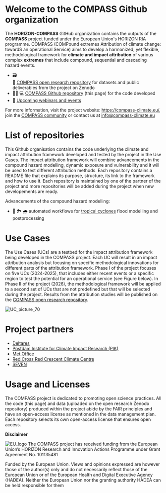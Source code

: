 Welcome to the COMPASS Github organization
==========================================

The **HORIZON-COMPASS** GitHub organization contains the outputs of the **COMPASS** project funded under the European Union's HORIZON RIA programme. COMPASS (COMPound extremes Attribution of climate change: towardS an operational Service) aims to develop a harmonized, yet flexible, methodological framework for **climate and impact attribution** of various complex **extremes** that include compound, sequential and cascading hazard events. 

- :card_file_box: 	
:open_book: [COMPASS open research repository](https://zenodo.org/communities/compass/records?q=&l=list&p=1&s=10&sort=newest) for datasets and public deliverables from the project on Zenodo
- :woman_technologist: :computer: [COMPASS Github repository](https://github.com/HORIZON-COMPASS) (this page) for the code developed
- :calendar: [Upcoming webinars and events](https://compass-climate.eu/events/) 

For more information, visit the project website: https://compass-climate.eu/, join the [COMPASS community](https://www.linkedin.com/groups/9816085/) or contact us at info@compass-climate.eu

List of repositories
====================
This Github organisation contains the code underlying the climate and impact attribution framework developed and tested by the project in the Use Cases. The impact attribution framework will combine advancements in the compound hazard modelling, dynamic exposure and vulnerability and it will be used to test different attribution methods. Each repository contains a README file that explains its purpose, structure, its link to the framework and how to use it. Each repository is maintained by one of the partner of the project and more repositories will be added during the project when new developements are ready. 

Advancements of the compound hazard modelling:
- :ocean: :national_park: :cloud_with_rain: automated workflows for [tropical cyclones](https://github.com/HORIZON-COMPASS/compound-flooding-tropical-cyclones) flood modelling and postprocessing 

Use Cases
=========
The Use Cases (UCs) are a testbed for the impact attribution framework being developed in the COMPASS project. Each UC will result in an impact attribution analysis but focusing on specific methodological innovations for different parts of the attribution framework. Phase I of the project focuses on five UCs (2024-2025), that includes either recent events or a specific region to test the potential for an operational service (see Figure below). In Phase II of the project (2026), the methodological framework will be applied to a second set of UCs that are not predefined but that will be selected during the project. Results from the attribution studies will be published on the [COMPASS open research repository](https://zenodo.org/communities/compass/records?q=&l=list&p=1&s=10&sort=newest).

![UC_picture_70](https://github.com/user-attachments/assets/d76af9cc-03aa-4735-b1e5-61211db3d18f)

Project partners
================
- [Deltares](https://www.deltares.nl/)
- [Postdam Institute for Climate Impact Research (PIK)](https://www.pik-potsdam.de/en)
- [Met Office](https://www.metoffice.gov.uk/)
- [Red Cross Red Crescent Climate Centre](https://www.climatecentre.org/)
- [SEVEN](http://www.seven-solutions.eu/)

Usage and Licenses
==================
The COMPASS project is dedicated to promoting open science practices. All the code (this page) and data (uploaded on the open research Zenodo repository) produced within the project abide by the FAIR principles and have an open-access license as mentioned in the data management plan. Each repository selects its own open-access license that ensures open access. 

**Disclaimer**

![EU_logo](https://github.com/user-attachments/assets/e2fad699-697e-43fd-84be-032447d6dd21) The COMPASS project has received funding from the European Union’s HORIZON Research and Innovation Actions Programme under Grant Agreement No. 101135481

Funded by the European Union. Views and opinions expressed are however those of the author(s) only and do not necessarily reflect those of the European Union or of the European Health and Digital Executive Agency (HADEA). Neither the European Union nor the granting authority HADEA can be held responsible for them

